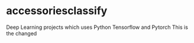 # accessoriesclassify

Deep Learning projects which uses Python Tensorflow and Pytorch
This is the changed
